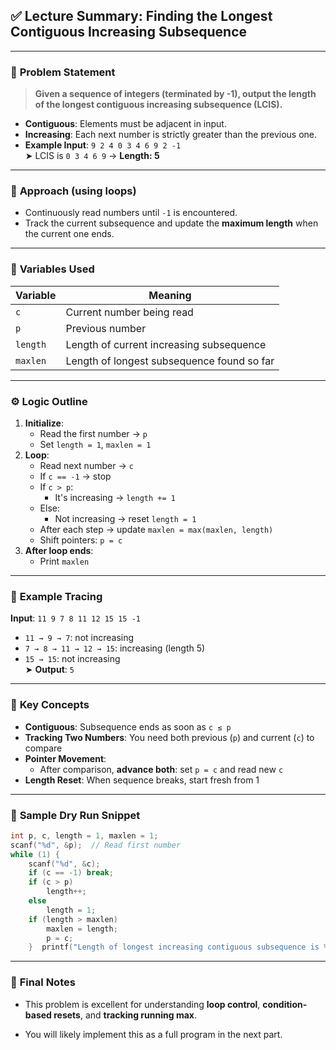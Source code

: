 ## ✅ **Lecture Summary: Finding the Longest Contiguous Increasing Subsequence**

---

### 🧠 **Problem Statement**

> **Given a sequence of integers (terminated by -1), output the length of the longest contiguous increasing subsequence (LCIS).**

- **Contiguous**: Elements must be adjacent in input.
- **Increasing**: Each next number is strictly greater than the previous one.
- **Example Input**: `9 2 4 0 3 4 6 9 2 -1`  
    ➤ LCIS is `0 3 4 6 9` → **Length: 5**

---

### 🔁 **Approach (using loops)**

- Continuously read numbers until `-1` is encountered.
- Track the current subsequence and update the **maximum length** when the current one ends.

---

### 🧮 **Variables Used**

|Variable|Meaning|
|---|---|
|`c`|Current number being read|
|`p`|Previous number|
|`length`|Length of current increasing subsequence|
|`maxlen`|Length of longest subsequence found so far|

---

### ⚙️ **Logic Outline**

1. **Initialize**:
    - Read the first number → `p`
    - Set `length = 1`, `maxlen = 1`
2. **Loop**:
    - Read next number → `c`
    - If `c == -1` → stop
    - If `c > p`:
        - It's increasing → `length += 1`
    - Else:
        - Not increasing → reset `length = 1`
    - After each step → update `maxlen = max(maxlen, length)`
    - Shift pointers: `p = c`
3. **After loop ends**:
    - Print `maxlen`

---

### 🧪 **Example Tracing**

**Input**: `11 9 7 8 11 12 15 15 -1`
- `11 → 9 → 7`: not increasing
- `7 → 8 → 11 → 12 → 15`: increasing (length 5)
- `15 → 15`: not increasing  
    ➤ **Output**: `5`

---

### 🧠 **Key Concepts**

- **Contiguous**: Subsequence ends as soon as `c ≤ p`
- **Tracking Two Numbers**: You need both previous (`p`) and current (`c`) to compare
- **Pointer Movement**:
    - After comparison, **advance both**: set `p = c` and read new `c`
- **Length Reset**: When sequence breaks, start fresh from 1

---

### 🧪 **Sample Dry Run Snippet**

```c
int p, c, length = 1, maxlen = 1; 
scanf("%d", &p);  // Read first number  
while (1) {     
	scanf("%d", &c);     
	if (c == -1) break;     
	if (c > p)         
		length++;     
	else         
		length = 1;     
	if (length > maxlen)         
		maxlen = length;     
		p = c; 
	}  printf("Length of longest increasing contiguous subsequence is %d\n", maxlen);
```

---

### 📌 **Final Notes**

- This problem is excellent for understanding **loop control**, **condition-based resets**, and **tracking running max**.
    
- You will likely implement this as a full program in the next part.